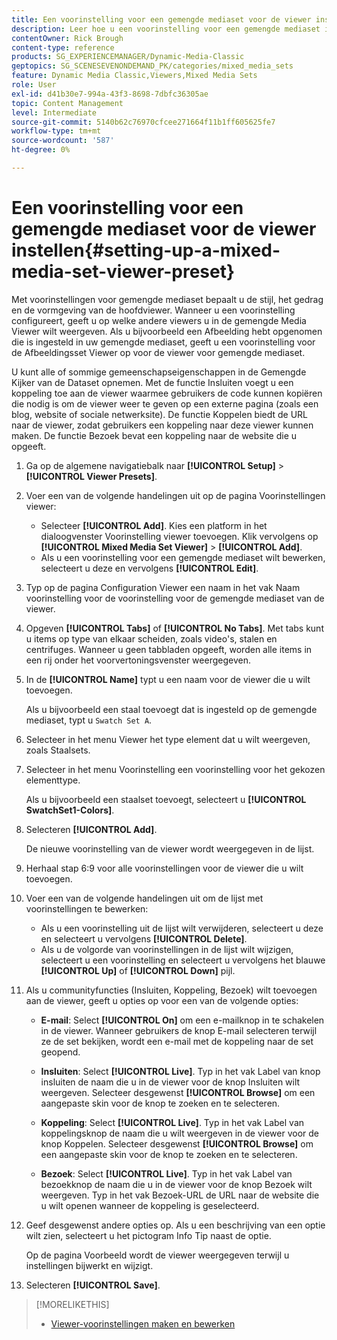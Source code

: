 ```yaml
---
title: Een voorinstelling voor een gemengde mediaset voor de viewer instellen
description: Leer hoe u een voorinstelling voor een gemengde mediaset in Adobe Dynamic Media Classic instelt.
contentOwner: Rick Brough
content-type: reference
products: SG_EXPERIENCEMANAGER/Dynamic-Media-Classic
geptopics: SG_SCENESEVENONDEMAND_PK/categories/mixed_media_sets
feature: Dynamic Media Classic,Viewers,Mixed Media Sets
role: User
exl-id: d41b30e7-994a-43f3-8698-7dbfc36305ae
topic: Content Management
level: Intermediate
source-git-commit: 5140b62c76970cfcee271664f11b1ff605625fe7
workflow-type: tm+mt
source-wordcount: '587'
ht-degree: 0%

---
```


# Een voorinstelling voor een gemengde mediaset voor de viewer instellen{#setting-up-a-mixed-media-set-viewer-preset}

Met voorinstellingen voor gemengde mediaset bepaalt u de stijl, het gedrag en de vormgeving van de hoofdviewer. Wanneer u een voorinstelling configureert, geeft u op welke andere viewers u in de gemengde Media Viewer wilt weergeven. Als u bijvoorbeeld een Afbeelding hebt opgenomen die is ingesteld in uw gemengde mediaset, geeft u een voorinstelling voor de Afbeeldingsset Viewer op voor de viewer voor gemengde mediaset.

U kunt alle of sommige gemeenschapseigenschappen in de Gemengde Kijker van de Dataset opnemen. Met de functie Insluiten voegt u een koppeling toe aan de viewer waarmee gebruikers de code kunnen kopiëren die nodig is om de viewer weer te geven op een externe pagina (zoals een blog, website of sociale netwerksite). De functie Koppelen biedt de URL naar de viewer, zodat gebruikers een koppeling naar deze viewer kunnen maken. De functie Bezoek bevat een koppeling naar de website die u opgeeft.

1. Ga op de algemene navigatiebalk naar **[!UICONTROL Setup]** > **[!UICONTROL Viewer Presets]**.
1. Voer een van de volgende handelingen uit op de pagina Voorinstellingen viewer:

   * Selecteer **[!UICONTROL Add]**. Kies een platform in het dialoogvenster Voorinstelling viewer toevoegen. Klik vervolgens op **[!UICONTROL Mixed Media Set Viewer]** > **[!UICONTROL Add]**.
   * Als u een voorinstelling voor een gemengde mediaset wilt bewerken, selecteert u deze en vervolgens **[!UICONTROL Edit]**.

1. Typ op de pagina Configuration Viewer een naam in het vak Naam voorinstelling voor de voorinstelling voor de gemengde mediaset van de viewer.
1. Opgeven **[!UICONTROL Tabs]** of **[!UICONTROL No Tabs]**. Met tabs kunt u items op type van elkaar scheiden, zoals video&#39;s, stalen en centrifuges. Wanneer u geen tabbladen opgeeft, worden alle items in een rij onder het voorvertoningsvenster weergegeven.
1. In de **[!UICONTROL Name]** typt u een naam voor de viewer die u wilt toevoegen.

   Als u bijvoorbeeld een staal toevoegt dat is ingesteld op de gemengde mediaset, typt u `Swatch Set A`.

1. Selecteer in het menu Viewer het type element dat u wilt weergeven, zoals Staalsets.
1. Selecteer in het menu Voorinstelling een voorinstelling voor het gekozen elementtype.

   Als u bijvoorbeeld een staalset toevoegt, selecteert u **[!UICONTROL SwatchSet1-Colors]**.

1. Selecteren **[!UICONTROL Add]**.

   De nieuwe voorinstelling van de viewer wordt weergegeven in de lijst.

1. Herhaal stap 6:9 voor alle voorinstellingen voor de viewer die u wilt toevoegen.
1. Voer een van de volgende handelingen uit om de lijst met voorinstellingen te bewerken:

   * Als u een voorinstelling uit de lijst wilt verwijderen, selecteert u deze en selecteert u vervolgens **[!UICONTROL Delete]**.
   * Als u de volgorde van voorinstellingen in de lijst wilt wijzigen, selecteert u een voorinstelling en selecteert u vervolgens het blauwe **[!UICONTROL Up]** of **[!UICONTROL Down]** pijl.

1. Als u communityfuncties (Insluiten, Koppeling, Bezoek) wilt toevoegen aan de viewer, geeft u opties op voor een van de volgende opties:

   * **E-mail**: Select **[!UICONTROL On]** om een e-mailknop in te schakelen in de viewer. Wanneer gebruikers de knop E-mail selecteren terwijl ze de set bekijken, wordt een e-mail met de koppeling naar de set geopend.

   * **Insluiten**: Select **[!UICONTROL Live]**. Typ in het vak Label van knop insluiten de naam die u in de viewer voor de knop Insluiten wilt weergeven. Selecteer desgewenst **[!UICONTROL Browse]** om een aangepaste skin voor de knop te zoeken en te selecteren.

   * **Koppeling**: Select **[!UICONTROL Live]**. Typ in het vak Label van koppelingsknop de naam die u wilt weergeven in de viewer voor de knop Koppelen. Selecteer desgewenst **[!UICONTROL Browse]** om een aangepaste skin voor de knop te zoeken en te selecteren.

   * **Bezoek**: Select **[!UICONTROL Live]**. Typ in het vak Label van bezoekknop de naam die u in de viewer voor de knop Bezoek wilt weergeven. Typ in het vak Bezoek-URL de URL naar de website die u wilt openen wanneer de koppeling is geselecteerd.

1. Geef desgewenst andere opties op. Als u een beschrijving van een optie wilt zien, selecteert u het pictogram Info Tip naast de optie.

   Op de pagina Voorbeeld wordt de viewer weergegeven terwijl u instellingen bijwerkt en wijzigt.

1. Selecteren **[!UICONTROL Save]**.

>[!MORELIKETHIS]
>
>* [Viewer-voorinstellingen maken en bewerken](application-setup.md#adding_and_editing_viewer_presets)
